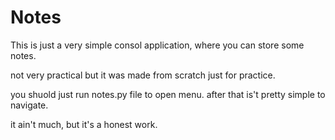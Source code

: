 # Notes
This is just a very simple consol application, where you can store some notes. 

not very practical but it was made from scratch just for practice.

you shuold just run notes.py file to open menu. 
after that is't pretty simple to navigate.

it ain't much, but it's a honest work.
